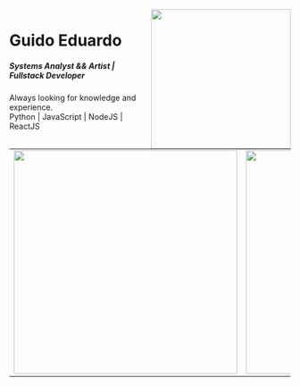
 <img align='right' height="250px" src="https://external-content.duckduckgo.com/iu/?u=https%3A%2F%2Fcdni.iconscout.com%2Fillustration%2Ffree%2Fthumb%2Fdeveloper-2080968-1750498.png&f=1&nofb=1"/>
  
 <h1>Guido Eduardo</h1>
 <h5>Systems Analyst && Artist | Fullstack Developer</h5>
 
  <span>
        Always looking for knowledge and experience.
        <br />
        Python | JavaScript | NodeJS | ReactJS
  </span>

<center> 
    <table align="center">
      <tr>
          <td align="center">
              <img width="400px" align="center" src="https://github-readme-stats.vercel.app/api?username=GuidoEduardo&count_private=true&hide_border=true&theme=dracula" />
          </td>
          <td align="center">
              <img width="400px" align="center" src="https://github-readme-stats.vercel.app/api/top-langs/?username=GuidoEduardo&hide=html&count_private=true&hide_border=true&theme=dracula&layout=compact" />
          </td>
      </tr>
    </table>
</center>
